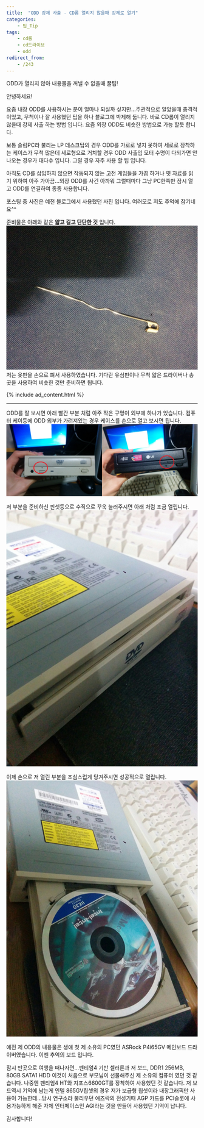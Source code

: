 ```yaml
---
title:  "ODD 강제 사출 - CD롬 열리지 않을때 강제로 열기"
categories:
    - 팁_Tip
tags:
    - cd롬
    - cd드라이브
    - odd
redirect_from:
    - /243
---
```

ODD가 열리지 않아 내용물을 꺼낼 수 없을때 꿀팁!

안녕하세요!

요즘 내장 ODD를 사용하시는 분이 얼마나 되실까 싶지만...주관적으로 알았을때 충격적이었고, 무척이나 잘 사용했던 팁을 하나 블로그에 박제해 둡니다. 바로 CD롬이 열리지 않을때 강제 사출 하는 방법 입니다. 요즘 외장 ODD도 비슷한 방법으로 가능 할듯 합니다.

보통 슬림PC라 불리는 LP 데스크탑의 경우 ODD를 가로로 넣지 못하여 세로로 장착하는 케이스가 무척 많은데 세로형으로 거치할 경우 ODD 사출입 모터 수명이 다되가면 안나오는 경우가 대다수 입니다. 그럴 경우 자주 사용 할 팁 입니다.

아직도 CD를 삽입하지 않으면 작동되지 않는 고전 게임들을 가끔 하거나 옛 자료를 읽기 위하여 아주 가아끔...외장 ODD를 사긴 아까워 그럴때마다 그냥 PC한쪽만 잠시 열고 ODD를 연결하여 종종 사용합니다.

포스팅 중 사진은 예전 블로그에서 사용했던 사진 입니다. 여러모로 저도 추억에 잠기네요^^

준비물은 아래와 같은 **얇고 길고 단단한 것** 입니다.   
![](/assets/2021-02-07-Eject-CD/1.jpg)   
저는 옷핀을 손으로 펴서 사용하였습니다. 기다란 유심핀이나 무척 얇은 드라이버나 송곳을 사용하여 비슷한 것만 준비하면 됩니다.

{% include ad_content.html %}

<hr>

ODD를 잘 보시면 아래 빨간 부분 처럼 아주 작은 구멍이 외부에 하나가 있습니다. 컴퓨터 케이등에 ODD 외부가 가려져있는 경우 케이스를 손으로 열고 보시면 됩니다.   
![](/assets/2021-02-07-Eject-CD/2.jpg)

저 부분을 준비하신 핀셋등으로 수직으로 꾸욱 눌러주시면 아래 처럼 조금 열립니다.  
![](/assets/2021-02-07-Eject-CD/3.jpg)

이제 손으로 저 열린 부분을 조심스럽게 당겨주시면 성공적으로 열립니다.   
![](/assets/2021-02-07-Eject-CD/4.jpg)

예전 제 ODD의 내용물은 생애 첫 제 소유의 PC였던 ASRock P4i65GV 메인보드 드라이버였습니다. 이젠 추억의 보드 입니다.

잠시 딴곳으로 여행을 떠나자면...펜티엄4 기반 셀러론과 저 보드, DDR1 256MB, 80GB SATA1 HDD 이것이 처음으로 부모님이 선물해주신 제 소유의 컴퓨터 였던 것 같습니다. 나중엔 펜티엄4 HT와 지포스6600GT를 장착하여 사용했던 것 같습니다. 저 보드역시 기억에 남는게 인텔 865GV칩셋의 경우 저가 보급형 칩셋이라 내장그래픽만 사용이 가능한데...당시 연구소라 불리우던 애즈락의 전성기때 AGP 카드를 PCI슬롯에 사용가능하게 해준 자체 인터페이스인 AGI라는 것을 만들어 사용했던 기억이 납니다.

감사합니다!